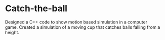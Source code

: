 # Catch-the-ball

Designed a C++ code to show motion based simulation in a computer game. Created a simulation of a moving cup that catches balls falling from a height.
